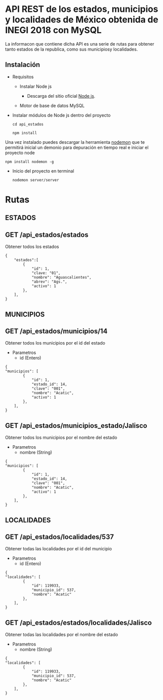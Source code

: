 # API REST de los estados, municipios y localidades de México obtenida de INEGI 2018 con MySQL
La informacon que contiene dicha API es una serie de rutas para obtener tanto estados de la republica, como sus municipiosy localidades.

## Instalación
- Requisitos 
    - Instalar Node js

        - Descarga del sitio oficial [Node js](https://nodejs.org/es/download/).

    - Motor de base de datos MySQL

- Instalar módulos de Node js dentro del proyecto
    
    `cd api_estados`

    `npm install `

Una vez instalado puedes descargar la herramienta [nodemon](https://www.npmjs.com/package/nodemon) que te permitirá inicial un demonio para depuración en tiempo real e iniciar el proyecto node

`npm install nodemon -g`

- Inicio del proyecto en terminal

    `nodemon server/server`

# Rutas

## ESTADOS 
## GET /api_estados/estados
Obtener todos los estados

```
{
    "estados":[
        {
            "id": 1,
            "clave: "01",
            "nombre": "Aguascalientes",
            "abrev": "Ags.",
            "activo": 1
        },
    ],
}
```

## MUNICIPIOS
## GET /api_estados/municipios/14
Obtener todos los municipios por el id del estado


 - Parametros
    - id (Entero)

```
{
"municipios": [
        {
            "id": 1,
            "estado_id": 14,
            "clave": "001",
            "nombre": "Acatic",
            "activo": 1
        },
    ],
}
```

## GET /api_estados/municipios_estado/Jalisco
Obtener todos los municipios por el nombre del estado

 - Parametros
    - nombre (String)

```
{
"municipios": [
        {
            "id": 1,
            "estado_id": 14,
            "clave": "001",
            "nombre": "Acatic",
            "activo": 1
        },
    ],
}
```

## LOCALIDADES
## GET /api_estados/localidades/537
Obtener todas las localidades por el id del municipio


- Parametros
    - id (Entero)

```
{
"localidades": [
        {
            "id": 119933,
            "municipio_id": 537,
            "nombre": "Acatic"
        },
    ],
}
```

## GET /api_estados/estados/localidades/Jalisco
Obtener todas las localidades por el nombre del estado


- Parametros
    - nombre (String)
    
```
{
"localidades": [
        {
            "id": 119933,
            "municipio_id": 537,
            "nombre": "Acatic"
        },
    ],
}
```